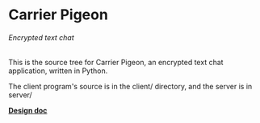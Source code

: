 # Carrier Pigeon
###### Encrypted text chat

This is the source tree for Carrier Pigeon, an encrypted text chat application,
written in Python.

The client program's source is in the client/ directory, and the server
is in server/

__[Design doc](https://docs.google.com/document/d/1u3KTH4ZHOsqL8pI_-oG7nuroFAYhfa7JNXxJ8wspui8/edit?usp=sharing)__
